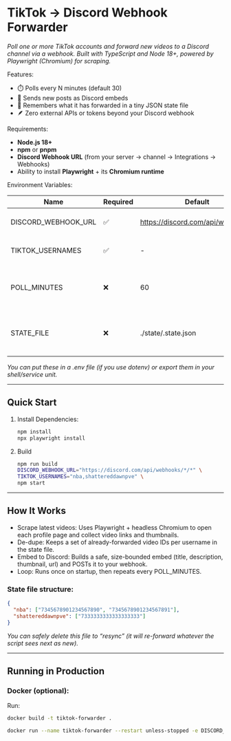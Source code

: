 # TikTok → Discord Webhook Forwarder

*Poll one or more TikTok accounts and forward new videos to a Discord channel via a webhook.
Built with TypeScript and Node 18+, powered by Playwright (Chromium) for scraping.*

Features:
- ⏱️ Polls every N minutes (default 30)
- 🔔 Sends new posts as Discord embeds
- 🧠 Remembers what it has forwarded in a tiny JSON state file
- 🪶 Zero external APIs or tokens beyond your Discord webhook

Requirements:
- **Node.js 18+**
- **npm** or **pnpm**
- **Discord Webhook URL** (from your server → channel → Integrations → Webhooks)
- Ability to install **Playwright** + its **Chromium runtime**


Environment Variables:


| Name                | Required | Default                           | Example                                     | Notes                                 |
|---------------------|----------|-----------------------------------|---------------------------------------------|---------------------------------------|
| DISCORD_WEBHOOK_URL | ✅        | https://discord.com/api/webhooks/ | ...                                         | Target channel webhook                |
| TIKTOK_USERNAMES    | ✅        | -                                 | shattereddawnpve                            | Comma-separated, no @                 |
| POLL_MINUTES        | ❌        | 60                                | 10                                          | Minutes between polls (minimum 1)     |
| STATE_FILE          | ❌        | ./state/.state.json               | /var/lib/tiktok-forwarder/state/.state.json | Path to JSON store of seen video IDs  |

*You can put these in a .env file (if you use dotenv) or export them in your shell/service unit.*

---
## Quick Start
1. Install Dependencies:
   ```bash
   npm install
   npx playwright install
   ```
   
2. Build
   ```bash
   npm run build
   DISCORD_WEBHOOK_URL="https://discord.com/api/webhooks/*/*" \
   TIKTOK_USERNAMES="nba,shattereddawnpve" \
   npm start
   ```
   
---

## How It Works

- Scrape latest videos: Uses Playwright + headless Chromium to open each profile page and collect video links and thumbnails.
- De-dupe: Keeps a set of already-forwarded video IDs per username in the state file.
- Embed to Discord: Builds a safe, size-bounded embed (title, description, thumbnail, url) and POSTs it to your webhook.
- Loop: Runs once on startup, then repeats every POLL_MINUTES.

### State file structure:
```json
{
  "nba": ["7345678901234567890", "7345678901234567891"],
  "shattereddawnpve": ["7333333333333333333"]
}
```
*You can safely delete this file to “resync” (it will re-forward whatever the script sees next as new).*

---
## Running in Production

### Docker (optional):
Run:
```bash
docker build -t tiktok-forwarder .
```
```bash
docker run --name tiktok-forwarder --restart unless-stopped -e DISCORD_WEBHOOK_URL="https://discord.com/api/webhooks/*/*" -e TIKTOK_USERNAMES="shattereddawnpve" -e STATE_FILE="/app/state/.state.json" -e POLL_MINUTES=60 -v "$(pwd)/tiktok_state:/app/state" tiktok-forwarder
```
